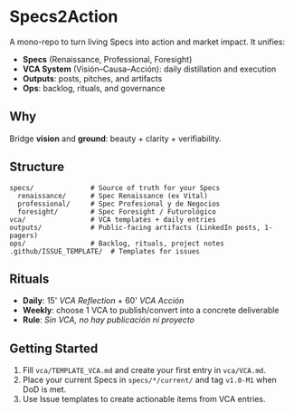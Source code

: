 # Specs2Action

A mono-repo to turn living Specs into action and market impact. It unifies:
- **Specs** (Renaissance, Professional, Foresight)
- **VCA System** (Visión–Causa–Acción): daily distillation and execution
- **Outputs**: posts, pitches, and artifacts
- **Ops**: backlog, rituals, and governance

## Why
Bridge **vision** and **ground**: beauty + clarity + verifiability.

## Structure
```
specs/              # Source of truth for your Specs
  renaissance/      # Spec Renaissance (ex Vital)
  professional/     # Spec Profesional y de Negocios
  foresight/        # Spec Foresight / Futurológico
vca/                # VCA templates + daily entries
outputs/            # Public-facing artifacts (LinkedIn posts, 1-pagers)
ops/                # Backlog, rituals, project notes
.github/ISSUE_TEMPLATE/  # Templates for issues
```

## Rituals
- **Daily**: 15' *VCA Reflection* + 60' *VCA Acción*
- **Weekly**: choose 1 VCA to publish/convert into a concrete deliverable
- **Rule**: *Sin VCA, no hay publicación ni proyecto*

## Getting Started
1. Fill `vca/TEMPLATE_VCA.md` and create your first entry in `vca/VCA.md`.
2. Place your current Specs in `specs/*/current/` and tag `v1.0-M1` when DoD is met.
3. Use Issue templates to create actionable items from VCA entries.
